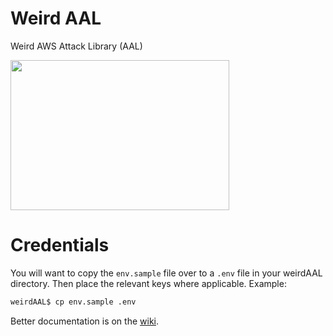 # Weird AAL
Weird AWS Attack Library (AAL)

<img src="http://earnthis.net/wp-content/uploads/2013/12/150490_large.jpg"  align="center" height="240" width="350">

# Credentials

You will want to copy the `env.sample` file over to a `.env` file in your weirdAAL directory. Then place the relevant keys where applicable. Example:

```bash
weirdAAL$ cp env.sample .env
```

Better documentation is on the [wiki](https://github.com/carnal0wnage/weirdAAL/wiki).

